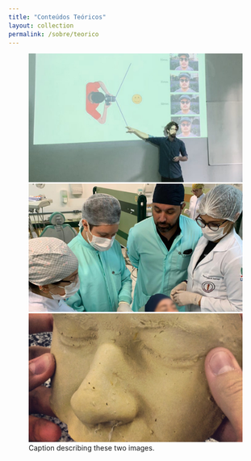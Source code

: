 ```yaml
---
title: "Conteúdos Teóricos"
layout: collection
permalink: /sobre/teorico
---
```






<figure class="third">
    <a href="/assets/images/aula1.jpg"><img src="/assets/images/aula1.jpg"></a>
    <a href="/assets/images/aula2.jpeg"><img src="/assets/images/aula2.jpeg"></a>
    <a href="/assets/images/aula3.jpg"><img src="/assets/images/aula3.jpg"></a>
    <figcaption>Caption describing these two images.</figcaption>
</figure>
